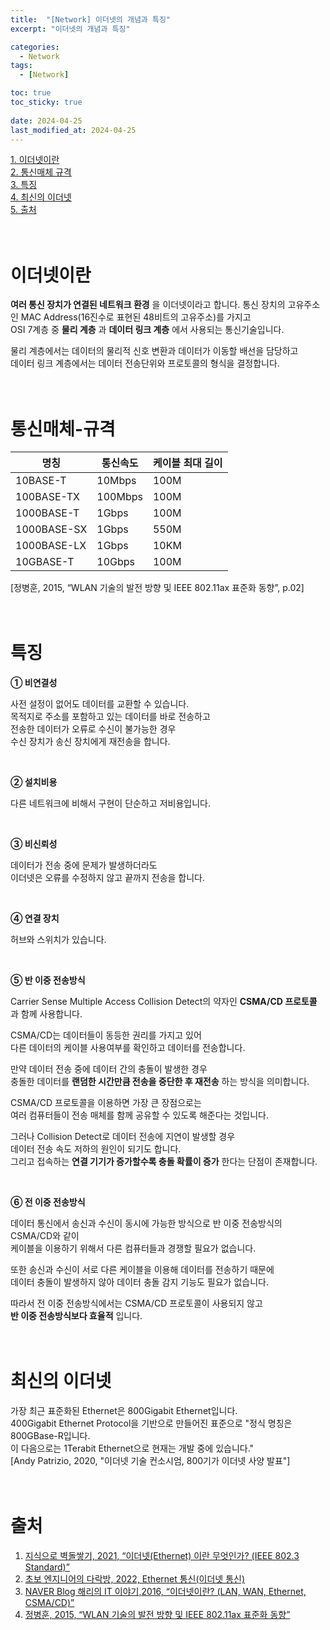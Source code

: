 ```yaml
---
title:  "[Network] 이더넷의 개념과 특징"
excerpt: "이더넷의 개념과 특징"

categories:
  - Network
tags:
  - [Network]

toc: true
toc_sticky: true
 
date: 2024-04-25
last_modified_at: 2024-04-25
---
```


[1. 이더넷이란](#이더넷이란)<br/>
[2. 통신매체 규격](#통신매체-규격)<br/>
[3. 특징](#특징)<br/>
[4. 최신의 이더넷](#최신의-이더넷)<br/>
[5. 출처](#출처)  
<br/>
<br/>

# 이더넷이란  
__여러 통신 장치가 연결된 네트워크 환경__ 을 이더넷이라고 합니다.
통신 장치의 고유주소인 MAC Address(16진수로 표현된 48비트의 고유주소)를 가지고  
OSI 7계층 중 __물리 계층__ 과 __데이터 링크 계층__ 에서 사용되는 통신기술입니다.  
  
물리 계층에서는 데이터의 물리적 신호 변환과 데이터가 이동할 배선을 담당하고  
데이터 링크 계층에서는 데이터 전송단위와 프로토콜의 형식을 결정합니다.  
<br/>
<br/>

# 통신매체-규격  

|명칭|통신속도|케이블 최대 길이|
|---|---|---|
|10BASE-T|10Mbps|100M|
|100BASE-TX|100Mbps|100M|
|1000BASE-T|1Gbps|100M|
|1000BASE-SX|1Gbps|550M|
|1000BASE-LX|1Gbps|10KM|
|10GBASE-T|10Gbps|100M|
  
[정병훈, 2015, “WLAN 기술의 발전 방향 및 IEEE 802.11ax 표준화 동향”, p.02]  
<br/>
<br/>

# 특징  

__① 비연결성__

사전 설정이 없어도 데이터를 교환할 수 있습니다.  
목적지로 주소를 포함하고 있는 데이터를 바로 전송하고  
전송한 데이터가 오류로 수신이 불가능한 경우  
수신 장치가 송신 장치에게 재전송을 합니다.  

<br/>

__② 설치비용__

다른 네트워크에 비해서 구현이 단순하고 저비용입니다.  

<br/>

__③ 비신뢰성__  

데이터가 전송 중에 문제가 발생하더라도  
이더넷은 오류를 수정하지 않고 끝까지 전송을 합니다.  

<br/>

__④ 연결 장치__  

허브와 스위치가 있습니다.  

<br/>

__⑤ 반 이중 전송방식__  

Carrier Sense Multiple Access Collision Detect의 약자인 __CSMA/CD 프로토콜__ 과 함께 사용합니다.  
  
CSMA/CD는 데이터들이 동등한 권리를 가지고 있어  
다른 데이터의 케이블 사용여부를 확인하고 데이터를 전송합니다.  
  
만약 데이터 전송 중에 데이터 간의 충돌이 발생한 경우  
충돌한 데이터를 __랜덤한 시간만큼 전송을 중단한 후 재전송__ 하는 방식을 의미합니다.  
  
CSMA/CD 프로토콜을 이용하면 가장 큰 장점으로는  
여러 컴퓨터들이 전송 매체를 함께 공유할 수 있도록 해준다는 것입니다.  
  
그러나 Collision Detect로 데이터 전송에 지연이 발생할 경우  
데이터 전송 속도 저하의 원인이 되기도 합니다.  
그리고 접속하는 __연결 기기가 증가할수록 충돌 확률이 증가__ 한다는 단점이 존재합니다.  
  
<br/>

__⑥ 전 이중 전송방식__

데이터 통신에서 송신과 수신이 동시에 가능한 방식으로 반 이중 전송방식의 CSMA/CD와 같이  
케이블을 이용하기 위해서 다른 컴퓨터들과 경쟁할 필요가 없습니다.  
  
또한 송신과 수신이 서로 다른 케이블을 이용해 데이터를 전송하기 때문에  
데이터 충돌이 발생하지 않아 데이터 충돌 감지 기능도 필요가 없습니다.  
  
따라서 전 이중 전송방식에서는 CSMA/CD 프로토콜이 사용되지 않고  
__반 이중 전송방식보다 효율적__ 입니다.   
<br/>
<br/>

# 최신의 이더넷  
가장 최근 표준화된 Ethernet은 800Gigabit Ethernet입니다.  
400Gigabit Ethernet Protocol을 기반으로 만들어진 표준으로 "정식 명칭은800GBase-R입니다.  
이 다음으로는 1Terabit Ethernet으로  현재는 개발 중에 있습니다."  
[Andy Patrizio, 2020, "이더넷 기술 컨소시엄, 800기가 이더넷 사양 발표"]  
<br/>
<br/>

# 출처  
1. [지식으로 벽돌쌓기, 2021, “이더넷(Ethernet) 이란 무엇인가? (IEEE 802.3 Standard)”](https://gaesung.tistory.com/37)<br/>
2. [초보 엔지니어의 다락방, 2022, Ethernet 통신(이더넷 통신)](https://mech19.tistory.com/m/135)<br/>
3. [NAVER Blog 해리의 IT 이야기,2016, “이더넷이란? (LAN, WAN, Ethernet, CSMA/CD)”](https://m.blog.naver.com/PostView.naver?isHttpsRedirect=true&blogId=haeri056&logNo=220805367585)<br/>
4. [정병훈, 2015, “WLAN 기술의 발전 방향 및 IEEE 802.11ax 표준화 동향”](https://koreascience.kr/article/JAKO201513265527525.page)<br/>
<br/>
<br/>